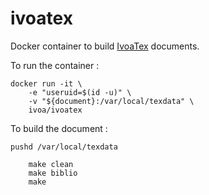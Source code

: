 # ivoatex
Docker container to build [IvoaTex](http://www.ivoa.net/documents/Notes/IVOATex/index.html) documents.

To run the container :

    docker run -it \
        -e "useruid=$(id -u)" \
        -v "${document}:/var/local/texdata" \
        ivoa/ivoatex

To build the document :

    pushd /var/local/texdata

        make clean
        make biblio
        make

